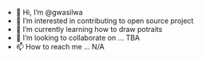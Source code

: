 - 👋 Hi, I’m @gwasilwa
- 👀 I’m interested in contributing to open source project
- 🌱 I’m currently learning how to draw potraits
- 💞️ I’m looking to collaborate on ... TBA
- 📫 How to reach me ... N/A

<!---
gwasilwa/gwasilwa is a ✨ special ✨ repository because its `README.md` (this file) appears on your GitHub profile.
You can click the Preview link to take a look at your changes.
--->
